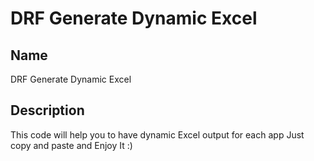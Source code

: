 # DRF Generate Dynamic Excel

## Name
DRF Generate Dynamic Excel

## Description
This code will help you to have dynamic Excel output for each app
Just copy and paste and Enjoy It :)
